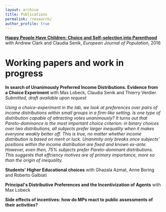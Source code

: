 ```yaml
---
layout: archive
title: Publications
permalink: /research/
author_profile: true
---
```


<b><a href='https://sophiecetre.github.io//files/2016 Happy people have children.pdf'>Happy People Have Children: Choice and Self-selection into Parenthood</a></b>
with Andrew Clark and Claudia Senik, <i>European Journal of Population</i>, 2016

# Working papers and work in progress
<b>In search of Unanimously Preferred Income Distributions. Evidence from a Choice Experiment</b>
with Max Lobeck, Claudia Senik and Thierry Verdier. <i>Submitted, draft available upon request</i>

<i> Using a choice-experiment in the lab, we look at preferences over pairs of income distributions
within small groups in a firm-like setting. Is one type of distribution capable of attracting votes
unanimously? It turns out that Pareto-dominance is the most important choice criterion: in
binary choices over two distributions, all subjects prefer larger inequality when it makes everyone
weakly better off. This is true, no matter whether income distribution is based on merit or luck.
Unanimity only breaks once subjects' positions within the income distribution are fixed and
known ex-ante. However, even then, 75% subjects prefer Pareto-dominant distributions. This
suggests that effciency motives are of primary importance, more so than the origin of inequality.</i>

<b>Students' Higher Educational choices</b>
with Ghazala Azmat, Anne Boring and Roberto Galbiati

<b>Principal's Distributive Preferences and the Incentivization of Agents</b>
with Max Lobeck

<b>Side effects of incentives: how do MPs react to public assessments of their activities?</b>
